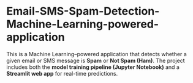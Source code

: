 # Email-SMS-Spam-Detection-Machine-Learning-powered-application
This is a Machine Learning–powered application that detects whether a given email or SMS message is **Spam** or **Not Spam (Ham)**.   The project includes both the **model training pipeline (Jupyter Notebook)** and a **Streamlit web app** for real-time predictions.

